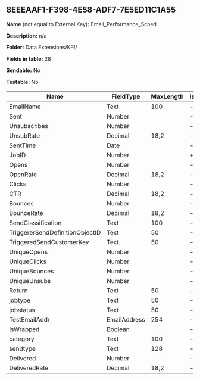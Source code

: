 ## 8EEEAAF1-F398-4E58-ADF7-7E5ED11C1A55

**Name** (not equal to External Key)**:** Email_Performance_Sched

**Description:** n/a

**Folder:** Data Extensions/KPI/

**Fields in table:** 28

**Sendable:** No

**Testable:** No

| Name | FieldType | MaxLength | IsPrimaryKey | IsNullable | DefaultValue |
| --- | --- | --- | --- | --- | --- |
| EmailName | Text | 100 | - | + |  |
| Sent | Number |  | - | + | 0 |
| Unsubscribes | Number |  | - | + | 0 |
| UnsubRate | Decimal | 18,2 | - | + |  |
| SentTime | Date |  | - | + |  |
| JobID | Number |  | + | - |  |
| Opens | Number |  | - | + | 0 |
| OpenRate | Decimal | 18,2 | - | + |  |
| Clicks | Number |  | - | + | 0 |
| CTR | Decimal | 18,2 | - | + |  |
| Bounces | Number |  | - | + | 0 |
| BounceRate | Decimal | 18,2 | - | + |  |
| SendClassification | Text | 100 | - | + |  |
| TriggererSendDefinitionObjectID | Text | 50 | - | + |  |
| TriggeredSendCustomerKey | Text | 50 | - | + |  |
| UniqueOpens | Number |  | - | + | 0 |
| UniqueClicks | Number |  | - | + | 0 |
| UniqueBounces | Number |  | - | + | 0 |
| UniqueUnsubs | Number |  | - | + | 0 |
| Return | Text | 50 | - | - | 1 |
| jobtype | Text | 50 | - | + |  |
| jobstatus | Text | 50 | - | + |  |
| TestEmailAddr | EmailAddress | 254 | - | + |  |
| IsWrapped | Boolean |  | - | + |  |
| category | Text | 100 | - | + |  |
| sendtype | Text | 128 | - | + |  |
| Delivered | Number |  | - | + | 0 |
| DeliveredRate | Decimal | 18,2 | - | + |  |
